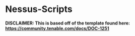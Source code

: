 # Nessus-Scripts

**DISCLAIMER: This is based off of the template found here: https://community.tenable.com/docs/DOC-1251**

